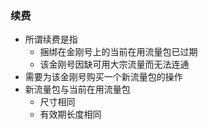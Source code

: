 ### 续费
- 所谓续费是指
  - 捆绑在金刚号上的当前在用流量包已过期
  - 该金刚号因缺可用大宗流量而无法连通
- 需要为该金刚号购买一个新流量包的操作
- 新流量包与当前在用流量包
  - 尺寸相同
  - 有效期长度相同
